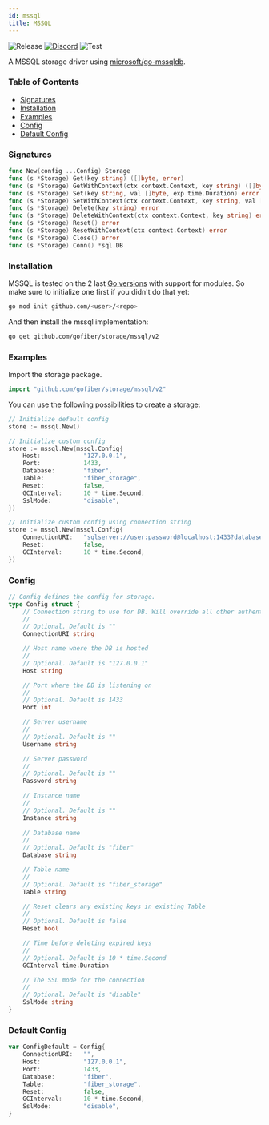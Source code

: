 ```yaml
---
id: mssql
title: MSSQL
---
```


![Release](https://img.shields.io/github/v/tag/gofiber/storage?filter=mssql*)
[![Discord](https://img.shields.io/discord/704680098577514527?style=flat&label=%F0%9F%92%AC%20discord&color=00ACD7)](https://gofiber.io/discord)
![Test](https://img.shields.io/github/actions/workflow/status/gofiber/storage/test-mssql.yml?label=Tests)

A MSSQL storage driver using [microsoft/go-mssqldb](https://github.com/microsoft/go-mssqldb).

### Table of Contents
- [Signatures](#signatures)
- [Installation](#installation)
- [Examples](#examples)
- [Config](#config)
- [Default Config](#default-config)

### Signatures
```go
func New(config ...Config) Storage
func (s *Storage) Get(key string) ([]byte, error)
func (s *Storage) GetWithContext(ctx context.Context, key string) ([]byte, error)
func (s *Storage) Set(key string, val []byte, exp time.Duration) error
func (s *Storage) SetWithContext(ctx context.Context, key string, val []byte, exp time.Duration) error
func (s *Storage) Delete(key string) error
func (s *Storage) DeleteWithContext(ctx context.Context, key string) error
func (s *Storage) Reset() error
func (s *Storage) ResetWithContext(ctx context.Context) error
func (s *Storage) Close() error
func (s *Storage) Conn() *sql.DB
```
### Installation
MSSQL is tested on the 2 last [Go versions](https://golang.org/dl/) with support for modules. So make sure to initialize one first if you didn't do that yet:
```bash
go mod init github.com/<user>/<repo>
```
And then install the mssql implementation:
```bash
go get github.com/gofiber/storage/mssql/v2
```

### Examples
Import the storage package.
```go
import "github.com/gofiber/storage/mssql/v2"
```

You can use the following possibilities to create a storage:
```go
// Initialize default config
store := mssql.New()

// Initialize custom config
store := mssql.New(mssql.Config{
	Host:            "127.0.0.1",
	Port:            1433,
	Database:        "fiber",
	Table:           "fiber_storage",
	Reset:           false,
	GCInterval:      10 * time.Second,
	SslMode:         "disable",
})

// Initialize custom config using connection string
store := mssql.New(mssql.Config{
	ConnectionURI:   "sqlserver://user:password@localhost:1433?database=fiber"
	Reset:           false,
	GCInterval:      10 * time.Second,
})
```

### Config
```go
// Config defines the config for storage.
type Config struct {
	// Connection string to use for DB. Will override all other authentication values if used
	//
	// Optional. Default is ""
	ConnectionURI string

	// Host name where the DB is hosted
	//
	// Optional. Default is "127.0.0.1"
	Host string

	// Port where the DB is listening on
	//
	// Optional. Default is 1433
	Port int

	// Server username
	//
	// Optional. Default is ""
	Username string

	// Server password
	//
	// Optional. Default is ""
	Password string

	// Instance name
	//
	// Optional. Default is ""
	Instance string
	
	// Database name
	//
	// Optional. Default is "fiber"
	Database string

	// Table name
	//
	// Optional. Default is "fiber_storage"
	Table string

	// Reset clears any existing keys in existing Table
	//
	// Optional. Default is false
	Reset bool

	// Time before deleting expired keys
	//
	// Optional. Default is 10 * time.Second
	GCInterval time.Duration

	// The SSL mode for the connection
	//
	// Optional. Default is "disable"
	SslMode string
}
```

### Default Config
```go
var ConfigDefault = Config{
	ConnectionURI:   "",
	Host:            "127.0.0.1",
	Port:            1433,
	Database:        "fiber",
	Table:           "fiber_storage",
	Reset:           false,
	GCInterval:      10 * time.Second,
	SslMode:         "disable",
}
```
